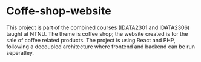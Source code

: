 # Coffe-shop-website
This project is part of the combined courses (IDATA2301 and IDATA2306) taught at NTNU. The theme is coffee shop; the website created is for the sale of coffee related products. The project is using React and PHP, following a decoupled architecture where frontend and backend can be run seperatley.
